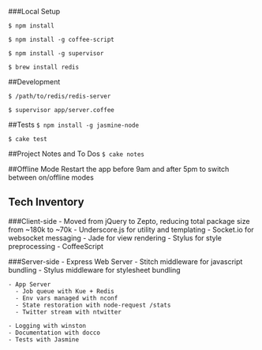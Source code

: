 ###Local Setup

  `$ npm install`

  `$ npm install -g coffee-script`

  `$ npm install -g supervisor`

  `$ brew install redis`


##Development

  `$ /path/to/redis/redis-server`

  `$ supervisor app/server.coffee`


##Tests
  `$ npm install -g jasmine-node`

  `$ cake test`


##Project Notes and To Dos
  `$ cake notes`


##Offline Mode
Restart the app before 9am and after 5pm to switch between on/offline modes


## Tech Inventory

  ###Client-side
    - Moved from jQuery to Zepto, reducing total package size from ~180k to ~70k
    - Underscore.js for utility and templating
    - Socket.io for websocket messaging
    - Jade for view rendering
    - Stylus for style preprocessing
    - CoffeeScript


  ###Server-side
    - Express Web Server
      - Stitch middleware for javascript bundling
      - Stylus middleware for stylesheet bundling

    - App Server
      - Job queue with Kue + Redis
      - Env vars managed with nconf
      - State restoration with node-request /stats
      - Twitter stream with ntwitter

    - Logging with winston
    - Documentation with docco
    - Tests with Jasmine
